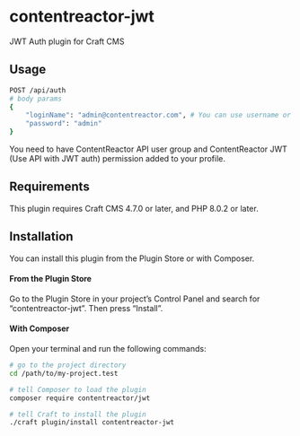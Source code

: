 # contentreactor-jwt

JWT Auth plugin for Craft CMS

## Usage
``` bash
POST /api/auth
# body params
{
    "loginName": "admin@contentreactor.com", # You can use username or email
    "password": "admin"
}
```
You need to have ContentReactor API user group and ContentReactor JWT (Use API with JWT auth) permission added to your profile. 

## Requirements

This plugin requires Craft CMS 4.7.0 or later, and PHP 8.0.2 or later.

## Installation

You can install this plugin from the Plugin Store or with Composer.

#### From the Plugin Store

Go to the Plugin Store in your project’s Control Panel and search for “contentreactor-jwt”. Then press “Install”.

#### With Composer

Open your terminal and run the following commands:

```bash
# go to the project directory
cd /path/to/my-project.test

# tell Composer to load the plugin
composer require contentreactor/jwt

# tell Craft to install the plugin
./craft plugin/install contentreactor-jwt
```

